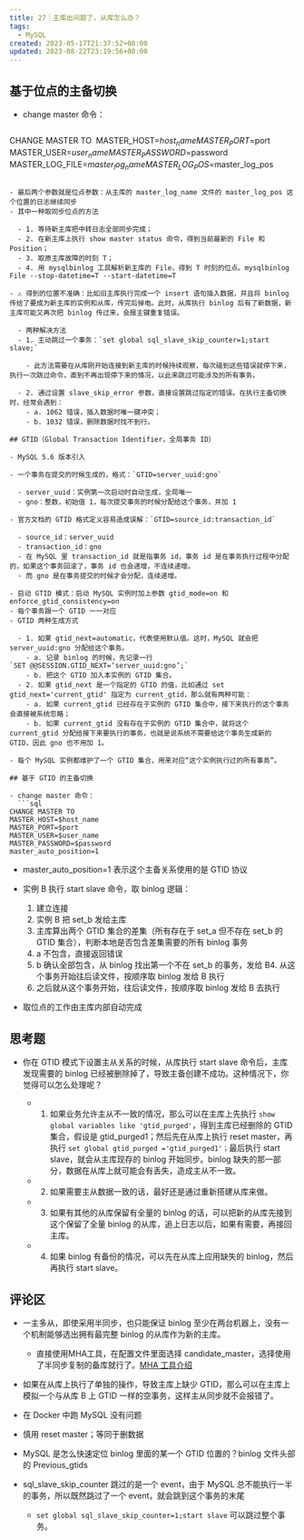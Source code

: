 ```yaml
---
title: 27｜主库出问题了，从库怎么办？
tags:
  - MySQL
created: 2023-05-17T21:37:52+08:00
updated: 2023-08-22T23:19:56+08:00
---
```


## 基于位点的主备切换

- change master 命令：

  ```sql
CHANGE MASTER TO 
MASTER_HOST=$host_name 
MASTER_PORT=$port 
MASTER_USER=$user_name 
MASTER_PASSWORD=$password 
MASTER_LOG_FILE=$master_log_name 
MASTER_LOG_POS=$master_log_pos
```

- 最后两个参数就是位点参数：从主库的 master_log_name 文件的 master_log_pos 这个位置的日志继续同步
- 其中一种取同步位点的方法

  - 1. 等待新主库把中转日志全部同步完成；
  - 2. 在新主库上执行 show master status 命令，得到当前最新的 File 和 Position；
  - 3. 取原主库故障的时刻 T；
  - 4. 用 mysqlbinlog 工具解析新主库的 File，得到 T 时刻的位点。mysqlbinlog File --stop-datetime=T --start-datetime=T

- ⚠️ 得到的位置不准确：比如旧主库执行完成一个 insert 语句插入数据，并且将 binlog 传给了要成为新主库的实例和从库，传完后掉电。此时，从库执行 binlog 后有了新数据，新主库可能又再次把 binlog 传过来，会报主键重复错误。

  - 两种解决方法
  - 1. 主动跳过一个事务：`set global sql_slave_skip_counter=1;start slave;`

    - 此方法需要在从库刚开始连接到新主库的时候持续观察，每次碰到这些错误就停下来，执行一次跳过命令，直到不再出现停下来的情况，以此来跳过可能涉及的所有事务。

  - 2. 通过设置 slave_skip_error 参数，直接设置跳过指定的错误。在执行主备切换时，经常会遇到：
    - a. 1062 错误，插入数据时唯一键冲突；
    - b. 1032 错误，删除数据时找不到行。

## GTID（Global Transaction Identifier，全局事务 ID）

- MySQL 5.6 版本引入

- 一个事务在提交的时候生成的，格式：`GTID=server_uuid:gno`

  - server_uuid：实例第一次启动时自动生成，全局唯一
  - gno：整数，初始值 1，每次提交事务的时候分配给这个事务，并加 1

- 官方文档的 GTID 格式定义容易造成误解：`GTID=source_id:transaction_id`

  - source_id：server_uuid
  - transaction_id：gno
  - 在 MySQL 里 transaction_id 就是指事务 id，事务 id 是在事务执行过程中分配的，如果这个事务回滚了，事务 id 也会递增，不连续递增。
  - 而 gno 是在事务提交的时候才会分配，连续递增。

- 启动 GTID 模式：启动 MySQL 实例时加上参数 gtid_mode=on 和 enforce_gtid_consistency=on
- 每个事务跟一个 GTID 一一对应
- GTID 两种生成方式

  - 1. 如果 gtid_next=automatic，代表使用默认值。这时，MySQL 就会把 server_uuid:gno 分配给这个事务。
    - a. 记录 binlog 的时候，先记录一行 `SET @@SESSION.GTID_NEXT=‘server_uuid:gno’;`
    - b. 把这个 GTID 加入本实例的 GTID 集合。
  - 2. 如果 gtid_next 是一个指定的 GTID 的值，比如通过 set gtid_next='current_gtid' 指定为 current_gtid，那么就有两种可能：
    - a. 如果 current_gtid 已经存在于实例的 GTID 集合中，接下来执行的这个事务会直接被系统忽略；
    - b. 如果 current_gtid 没有存在于实例的 GTID 集合中，就将这个 current_gtid 分配给接下来要执行的事务，也就是说系统不需要给这个事务生成新的 GTID，因此 gno 也不用加 1。

- 每个 MySQL 实例都维护了一个 GTID 集合，用来对应“这个实例执行过的所有事务”。

## 基于 GTID 的主备切换

- change master 命令：
  ```sql
CHANGE MASTER TO
MASTER_HOST=$host_name
MASTER_PORT=$port
MASTER_USER=$user_name
MASTER_PASSWORD=$password
master_auto_position=1
  ```

  - master_auto_position=1 表示这个主备关系使用的是 GTID 协议

- 实例 B 执行 start slave 命令，取 binlog 逻辑：
  1. 建立连接
  2. 实例 B 把 set_b 发给主库
  3. 主库算出两个 GTID 集合的差集（所有存在于 set_a 但不存在 set_b 的 GTID 集合），判断本地是否包含差集需要的所有 binlog 事务
    1. a 不包含，直接返回错误
    2. b 确认全部包含，从 binlog 找出第一个不在 set_b 的事务，发给 B4. 从这个事务开始往后读文件，按顺序取 binlog 发给 B 执行
  4. 之后就从这个事务开始，往后读文件，按顺序取 binlog 发给 B 去执行
- 取位点的工作由主库内部自动完成

## 思考题

- 你在 GTID 模式下设置主从关系的时候，从库执行 start slave 命令后，主库发现需要的 binlog 已经被删除掉了，导致主备创建不成功。这种情况下，你觉得可以怎么处理呢？

  - 1. 如果业务允许主从不一致的情况，那么可以在主库上先执行 `show global variables like 'gtid_purged'`，得到主库已经删除的 GTID 集合，假设是 gtid_purged1；然后先在从库上执行 reset master，再执行 `set global gtid_purged ='gtid_purged1'；`最后执行 start slave，就会从主库现存的 binlog 开始同步。binlog 缺失的那一部分，数据在从库上就可能会有丢失，造成主从不一致。
  - 2. 如果需要主从数据一致的话，最好还是通过重新搭建从库来做。
  - 3. 如果有其他的从库保留有全量的 binlog 的话，可以把新的从库先接到这个保留了全量 binlog 的从库，追上日志以后，如果有需要，再接回主库。
  - 4. 如果 binlog 有备份的情况，可以先在从库上应用缺失的 binlog，然后再执行 start slave。

## 评论区

- 一主多从，即使采用半同步，也只能保证 binlog 至少在两台机器上，没有一个机制能够选出拥有最完整 binlog 的从库作为新的主库。

  - 直接使用MHA工具，在配置文件里面选择 candidate_master，选择使用了半同步复制的备库就行了。[MHA 工具介绍](https://www.cnblogs.com/--smile/p/11475380.html)

- 如果在从库上执行了单独的操作，导致主库上缺少 GTID，那么可以在主库上模拟一个与从库 B 上 GTID 一样的空事务，这样主从同步就不会报错了。
- 在 Docker 中跑 MySQL 没有问题
- 慎用 reset master；等同于删数据
- MySQL 是怎么快速定位 binlog 里面的某一个 GTID 位置的？binlog 文件头部的 Previous_gtids
- sql_slave_skip_counter 跳过的是一个 event，由于 MySQL 总不能执行一半的事务，所以既然跳过了一个 event，就会跳到这个事务的末尾
  - `set global sql_slave_skip_counter=1;start slave` 可以跳过整个事务。
